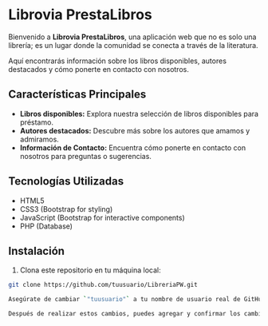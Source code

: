 # Librovia PrestaLibros

Bienvenido a **Librovia PrestaLibros**, una aplicación web que no es solo una librería; es un lugar donde la comunidad se conecta a través de la literatura. 

Aquí encontrarás información sobre los libros disponibles, autores destacados y cómo ponerte en contacto con nosotros.

## Características Principales

- **Libros disponibles:** Explora nuestra selección de libros disponibles para préstamo.
- **Autores destacados:** Descubre más sobre los autores que amamos y admiramos.
- **Información de Contacto:** Encuentra cómo ponerte en contacto con nosotros para preguntas o sugerencias.

## Tecnologías Utilizadas

- HTML5
- CSS3 (Bootstrap for styling)
- JavaScript (Bootstrap for interactive components)
- PHP (Database)

## Instalación

1. Clona este repositorio en tu máquina local:

```bash
git clone https://github.com/tuusuario/LibreriaPW.git

Asegúrate de cambiar `"tuusuario"` a tu nombre de usuario real de GitHub en el enlace de clonación del repositorio.

Después de realizar estos cambios, puedes agregar y confirmar los cambios a tu repositorio de GitHub.
